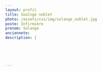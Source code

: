 ```yaml
---
layout: profil
title: Soalnge noblet
photo: /assets/css/img/solange_noblet.jpg
poste: Infirmière
prenom: Solange
anciennete: 
description: |
 

  

  
---
```

